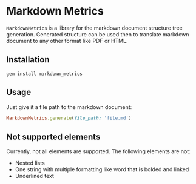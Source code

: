 # Markdown Metrics

`MarkdownMetrics` is a library for the markdown document structure tree generation. Generated structure can be used then to translate markdown document to any other format like PDF or HTML.

## Installation

```
gem install markdown_metrics
```

## Usage

Just give it a file path to the markdown document:

```ruby
MarkdownMetrics.generate(file_path: 'file.md')
```

## Not supported elements

Currently, not all elements are supported. The following elements are not:

* Nested lists
* One string with multiple formatting like word that is bolded and linked
* Underlined text
